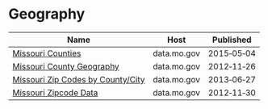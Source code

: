 # Geography

Name | Host | Published
---- | ---- | ---------
[Missouri Counties](../datasets/byps-gsbw.md) | data.mo.gov | 2015&#x2011;05&#x2011;04
[Missouri County Geography](../datasets/rtst-p7t3.md) | data.mo.gov | 2012&#x2011;11&#x2011;26
[Missouri Zip Codes by County/City](../datasets/im7g-fucq.md) | data.mo.gov | 2013&#x2011;06&#x2011;27
[Missouri Zipcode Data](../datasets/8ejy-sj4q.md) | data.mo.gov | 2012&#x2011;11&#x2011;30

